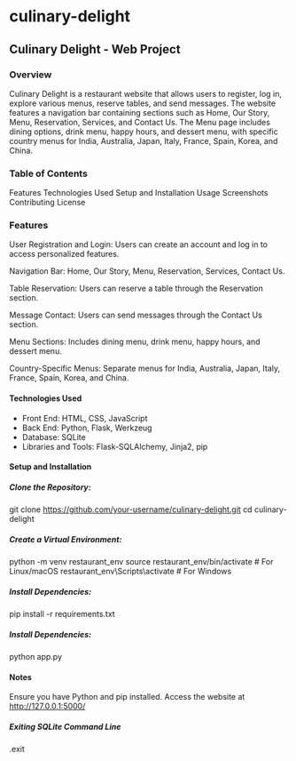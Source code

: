 # culinary-delight

## Culinary Delight - Web Project

### Overview
Culinary Delight is a restaurant website that allows users to register, log in, explore various menus, reserve tables, and send messages. The website features a navigation bar containing sections such as Home, Our Story, Menu, Reservation, Services, and Contact Us. The Menu page includes dining options, drink menu, happy hours, and dessert menu, with specific country menus for India, Australia, Japan, Italy, France, Spain, Korea, and China.

### Table of Contents
Features
Technologies Used
Setup and Installation
Usage
Screenshots
Contributing
License

### Features
User Registration and Login: Users can create an account and log in to access personalized features.

Navigation Bar: Home, Our Story, Menu, Reservation, Services, Contact Us.

Table Reservation: Users can reserve a table through the Reservation section.

Message Contact: Users can send messages through the Contact Us section.

Menu Sections: Includes dining menu, drink menu, happy hours, and dessert menu.

Country-Specific Menus: Separate menus for India, Australia, Japan, Italy, France, Spain, Korea, and China.

#### Technologies Used
<ul>
  <li>Front End: HTML, CSS, JavaScript</li>
  <li>Back End: Python, Flask, Werkzeug</li>
  <li>Database: SQLite</li>
  <li>Libraries and Tools: Flask-SQLAlchemy, Jinja2, pip</li>
</ul>

#### Setup and Installation
  ##### Clone the Repository:
  git clone https://github.com/your-username/culinary-delight.git
  cd culinary-delight

  ##### Create a Virtual Environment:
  python -m venv restaurant_env
  source restaurant_env/bin/activate  # For Linux/macOS
  restaurant_env\Scripts\activate  # For Windows

  ##### Install Dependencies:
  pip install -r requirements.txt

  ##### Install Dependencies:
  python app.py

#### Notes
  Ensure you have Python and pip installed.
  Access the website at http://127.0.0.1:5000/

  ##### Exiting SQLite Command Line
  .exit


